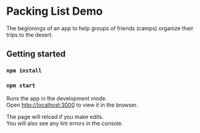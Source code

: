 # Packing List Demo

The beginnings of an app to help groups of friends (camps) organize their trips to the desert.

## Getting started

### `npm install`

### `npm start`

Runs the app in the development mode.<br />
Open [http://localhost:3000](http://localhost:3000) to view it in the browser.

The page will reload if you make edits.<br />
You will also see any lint errors in the console.
